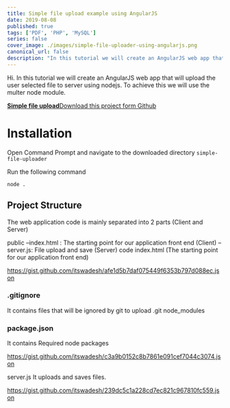 ```yaml
---
title: Simple file upload example using AngularJS
date: 2019-08-08
published: true
tags: ['PDF', 'PHP', 'MySQL']
series: false
cover_image: ./images/simple-file-uploader-using-angularjs.png
canonical_url: false
description: "In this tutorial we will create an AngularJS web app that will upload the user selected file to server using nodejs. To achieve this we will use the multer node module."
---
```

Hi. In this tutorial we will create an AngularJS web app that will upload the user selected file to server using nodejs. To achieve this we will use the multer node module.

<!-- <a href="http://mcrud.codenx.com/media" class="button" target="_blank">Live Demo</a>  -->
<div class="github">
    <a href="https://github.com/itswadesh/simple-file-uploader" rel="nofollow" target="_blank">
        <b>Simple file upload</b>Download this project form Github
    </a>
</div>

# Installation
Open Command Prompt and navigate to the downloaded directory `simple-file-uploader`

Run the following command

```
node .
```

## Project Structure
The web application code is mainly separated into 2 parts (Client and Server)

public
    –index.html : The starting point for our application front end (Client)
    –server.js: File upload and save (Server)
code
    index.html (The starting point for our application front end)

https://gist.github.com/itswadesh/afe1d5b7daf075449f6353b797d088ec.json

### .gitignore
It contains files that will be ignored by git to upload
.git
node_modules

### package.json
It contains Required node packages

https://gist.github.com/itswadesh/c3a9b0152c8b7861e091cef7044c3074.json

server.js
It uploads and saves files.

https://gist.github.com/itswadesh/239dc5c1a228cd7ec821c967810fc559.json